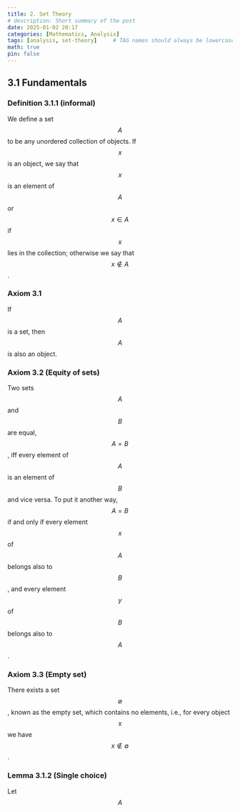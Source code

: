 ```yaml
---
title: 2. Set Theory
# description: Short summary of the post
date: 2025-01-02 20:17
categories: [Mathematics, Analysis]
tags: [analysis, set-theory]     # TAG names should always be lowercase
math: true
pin: false
---
```


## 3.1 Fundamentals

### Definition 3.1.1 (informal)

We define a set $$ A $$ to be any unordered collection of objects.
If $$ x $$ is an object, we say that $$ x $$ is an element of $$ A $$ or $$ x \in A $$ if $$ x $$ lies in the collection; otherwise we say that $$ x \notin A $$.

### Axiom 3.1

If $$ A $$ is a set, then $$ A $$ is also an object.

### Axiom 3.2 (Equity of sets)

Two sets $$ A $$ and $$ B $$ are equal, $$ A = B $$, iff every element of $$ A $$ is an element of $$ B $$ and vice versa.
To put it another way, $$ A = B $$ if and only if every element $$ x $$ of $$ A $$ belongs also to $$ B $$, and every element $$ y $$ of $$ B $$ belongs also to $$ A $$.

### Axiom 3.3 (Empty set)

There exists a set $$ \emptyset $$, known as the empty set, which contains no elements, i.e., for every object $$ x $$ we have $$ x \notin \emptyset $$.

### Lemma 3.1.2 (Single choice)

Let $$ A $$